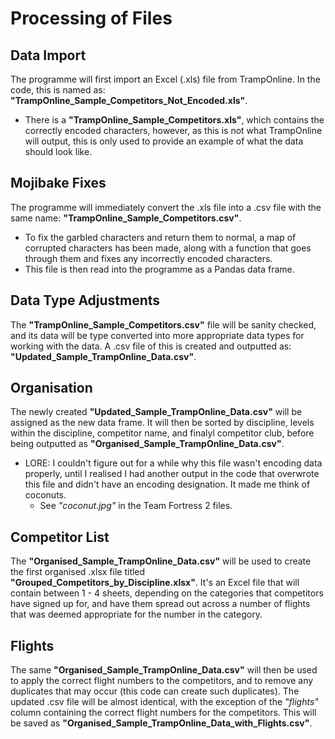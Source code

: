 # Processing of Files

## Data Import
The programme will first import an Excel (.xls) file from TrampOnline. In the code, this is named as: **"TrampOnline_Sample_Competitors_Not_Encoded.xls"**.
- There is a **"TrampOnline_Sample_Competitors.xls"**, which contains the correctly encoded characters, however, as this is not what TrampOnline will output, this is only used to provide an example of what the data should look like.

## Mojibake Fixes
The programme will immediately convert the .xls file into a .csv file with the same name: **"TrampOnline_Sample_Competitors.csv"**.
- To fix the garbled characters and return them to normal, a map of corrupted characters has been made, along with a function that goes through them and fixes any incorrectly encoded characters.
- This file is then read into the programme as a Pandas data frame.

## Data Type Adjustments
The **"TrampOnline_Sample_Competitors.csv"** file will be sanity checked, and its data will be type converted into more appropriate data types for working with the data. A .csv file of this is created and outputted as: **"Updated_Sample_TrampOnline_Data.csv"**.

## Organisation
The newly created **"Updated_Sample_TrampOnline_Data.csv"** will be assigned as the new data frame. It will then be sorted by discipline, levels within the discipline, competitor name, and finalyl competitor club, before being outputted as **"Organised_Sample_TrampOnline_Data.csv"**.
- LORE: I couldn't figure out for a while why this file wasn't encoding data properly, until I realised I had another output in the code that overwrote this file and didn't have an encoding designation. It made me think of coconuts.
    - See *"coconut.jpg"* in the Team Fortress 2 files.

## Competitor List
The **"Organised_Sample_TrampOnline_Data.csv"** will be used to create the first organised .xlsx file titled **"Grouped_Competitors_by_Discipline.xlsx"**. It's an Excel file that will contain between 1 - 4 sheets, depending on the categories that competitors have signed up for, and have them spread out across a number of flights that was deemed appropriate for the number in the category.

## Flights
The same **"Organised_Sample_TrampOnline_Data.csv"** will then be used to apply the correct flight numbers to the competitors, and to remove any duplicates that may occur (this code can create such duplicates). The updated .csv file will be almost identical, with the exception of the *"flights"* column containing the correct flight numbers for the competitors. This will be saved as **"Organised_Sample_TrampOnline_Data_with_Flights.csv"**.